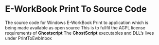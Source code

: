 # E-WorkBook Print To Source Code

The source code for Windows E-WorkBook Print to application which is being made available as open source
This is to fullfil the AGPL license requirements of **Ghostscript**
The **GhostScript** executables and DLL’s lives under PrintToEwbInbox
